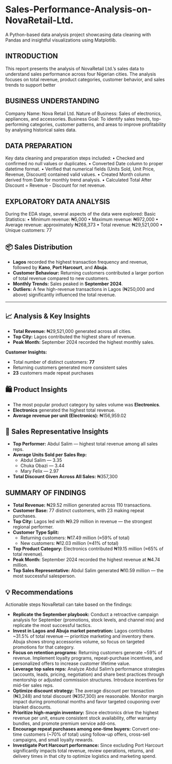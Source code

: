 # Sales-Performance-Analysis-on-NovaRetail-Ltd.
A Python-based data analysis project showcasing data cleaning with Pandas and insightful visualizations using Matplotlib.
## INTRODUCTION
This report presents the analysis of NovaRetail Ltd.’s sales data to understand sales performance across four Nigerian cities.
 The analysis focuses on total revenue, product categories, customer behavior, and sales trends to support better 
 ## BUSINESS UNDERSTANDING
Company Name: Nova Retail Ltd.
Nature of Business: Sales of electronics, appliances, and accessories.
Business Goal:
To identify sales trends, top-performing categories, customer patterns, and areas to improve profitability by analysing historical sales data.
## DATA PREPARATION
Key data cleaning and preparation steps included:
	•	Checked and confirmed no null values or duplicates.
	•	Converted Date column to proper datetime format.
	•	Verified that numerical fields (Units Sold, Unit Price, Revenue, Discount) contained valid values.
	•	Created Month column derived from Date for monthly trend analysis.
	•	Calculated Total After Discount = Revenue - Discount for net revenue.
## EXPLORATORY DATA ANALYSIS
During the EDA stage, several aspects of the data were explored:
		Basic Statistics:
	•	Minimum revenue: ₦5,000
	•	Maximum revenue: ₦972,000
	•	Average revenue: approximately ₦268,373
           •        Total revenue:  ₦29,521,000
            •        Unique customers:  77
## 📦 Sales Distribution

- **Lagos** recorded the highest transaction frequency and revenue, followed by **Kano**, **Port Harcourt**, and **Abuja**.  
- **Customer Behaviour:** Returning customers contributed a larger portion of total revenue compared to new customers.  
- **Monthly Trends:** Sales peaked in **September 2024**.  
- **Outliers:** A few high-revenue transactions in Lagos (₦250,000 and above) significantly influenced the total revenue.

---

## 📈 Analysis & Key Insights

- **Total Revenue:** ₦29,521,000 generated across all cities.  
- **Top City:** Lagos contributed the highest share of revenue.  
- **Peak Month:** September 2024 recorded the highest monthly sales.  

**Customer Insights:**  
- Total number of distinct customers: **77**  
- Returning customers generated more consistent sales  
- **23** customers made repeat purchases  

## 🛍️ Product Insights
- The most popular product category by sales volume was **Electronics**.  
- **Electronics** generated the highest total revenue.  
- **Average revenue per unit (Electronics):** ₦156,959.02  
## 👥 Sales Representative Insights
- **Top Performer:** Abdul Salim — highest total revenue among all sales reps.  
- **Average Units Sold per Sales Rep:**  
  - Abdul Salim — 3.35  
  - Chuka Obazi — 3.44  
  - Mary Felix — 2.97  
- **Total Discount Given Across All Sales:** ₦357,300
## SUMMARY OF FINDINGS
- **Total Revenue:** ₦29.52 million generated across 110 transactions.  
- **Customer Base:** 77 distinct customers, with 23 making repeat purchases.  
- **Top City:** Lagos led with ₦9.29 million in revenue — the strongest regional performer.  
- **Customer Type Split:**  
  - Returning customers: ₦17.49 million (≈59% of total)  
  - New customers: ₦12.03 million (≈41% of total)  
- **Top Product Category:** Electronics contributed ₦19.15 million (≈65% of total revenue).  
- **Peak Month:** September 2024 recorded the highest revenue at ₦4.74 million.  
- **Top Sales Representative:** Abdul Salim generated ₦10.59 million — the most successful salesperson.
## 💡 Recommendations
Actionable steps NovaRetail can take based on the findings:
- **Replicate the September playbook:** Conduct a retroactive campaign analysis for September (promotions, stock levels, and channel mix) and replicate the most successful tactics.
- **Invest in Lagos and Abuja market penetration:** Lagos contributes ~31.5% of total revenue — prioritize marketing and inventory there. Abuja shows strong accessories volume, so focus on targeted promotions for that category.
- **Focus on retention programs:** Returning customers generate ~59% of revenue. Implement loyalty programs, repeat-purchase incentives, and personalized offers to increase customer lifetime value.
- **Leverage top sales reps:** Analyze Abdul Salim’s performance strategies (accounts, leads, pricing, negotiation) and share best practices through mentorship or adjusted commission structures. Introduce incentives for mid-tier sales reps.
- **Optimize discount strategy:** The average discount per transaction (₦3,248) and total discount (₦357,300) are reasonable. Monitor margin impact during promotional months and favor targeted couponing over blanket discounts.
- **Prioritize high-margin inventory:** Since electronics drive the highest revenue per unit, ensure consistent stock availability, offer warranty bundles, and promote premium service add-ons.
- **Encourage repeat purchases among one-time buyers:** Convert one-time customers (~70% of total) using follow-up offers, cross-sell campaigns, and small loyalty rewards.
- **Investigate Port Harcourt performance:** Since excluding Port Harcourt significantly impacts total revenue, review operations, returns, and delivery times in that city to optimize logistics and marketing spend.

 







